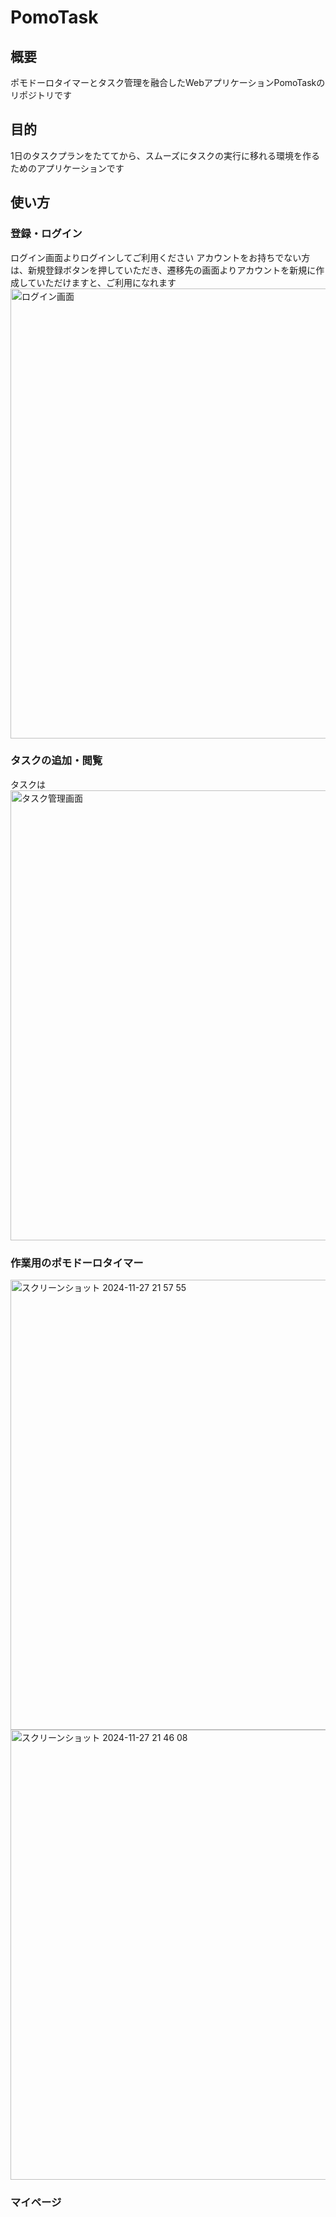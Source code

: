 # PomoTask
## 概要
ポモドーロタイマーとタスク管理を融合したWebアプリケーションPomoTaskのリポジトリです

## 目的
1日のタスクプランをたててから、スムーズにタスクの実行に移れる環境を作るためのアプリケーションです

## 使い方
### 登録・ログイン
ログイン画面よりログインしてご利用ください
アカウントをお持ちでない方は、新規登録ボタンを押していただき、遷移先の画面よりアカウントを新規に作成していただけますと、ご利用になれます
<img width="720px" alt="ログイン画面" src="https://github.com/user-attachments/assets/9eb35b31-a9c7-43cb-94ea-cdfa2e3e3896">


### タスクの追加・閲覧
タスクは
<img width="720px" alt="タスク管理画面" src="https://github.com/user-attachments/assets/9be5f592-76e1-4519-af67-8bc03281e217">



### 作業用のポモドーロタイマー
<img width="720px" alt="スクリーンショット 2024-11-27 21 57 55" src="https://github.com/user-attachments/assets/6c6b356d-4604-4519-9341-ccb173f78c2e">


<img width="720px" alt="スクリーンショット 2024-11-27 21 46 08" src="https://github.com/user-attachments/assets/c5c0da62-99c2-4085-8f96-bf5e8ccb0dbc">



### マイページ
